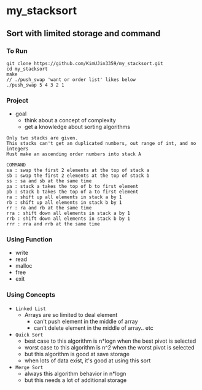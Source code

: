# my_stacksort

## Sort with limited storage and command

### To Run
```
git clone https://github.com/KimUJin3359/my_stacksort.git
cd my_stacksort
make
// ./push_swap 'want or order list' likes below
./push_swap 5 4 3 2 1
```

### Project
- goal
  - think about a concept of complexity
  - get a knowledge about sorting algorithms

```
Only two stacks are given.
This stacks can't get an duplicated numbers, out range of int, and no integers
Must make an ascending order numbers into stack A

COMMAND
sa : swap the first 2 elements at the top of stack a
sb : swap the first 2 elements at the top of stack b
ss : sa and sb at the same time
pa : stack a takes the top of b to first element
pb : stack b takes the top of a to first element
ra : shift up all elements in stack a by 1
rb : shift up all elements in stack b by 1
rr : ra and rb at the same time
rra : shift down all elements in stack a by 1
rrb : shift down all elements in stack b by 1
rrr : rra and rrb at the same time
```

### Using Function
- write
- read
- malloc
- free
- exit

### Using Concepts
- `Linked List`
  - Arrays are so limited to deal element
    - can't push element in the middle of array
    - can't delete element in the middle of array.. etc
- `Quick Sort`
  - best case to this algorithm is n\*logn when the best pivot is selected
  - worst case to this algorithm is n^2 when the worst pivot is selected
  - but this algorithm is good at save storage
  - when lots of data exist, it's good at using this sort  
- `Merge Sort`
  - always this algorithm behavior in n\*logn
  - but this needs a lot of additional storage
